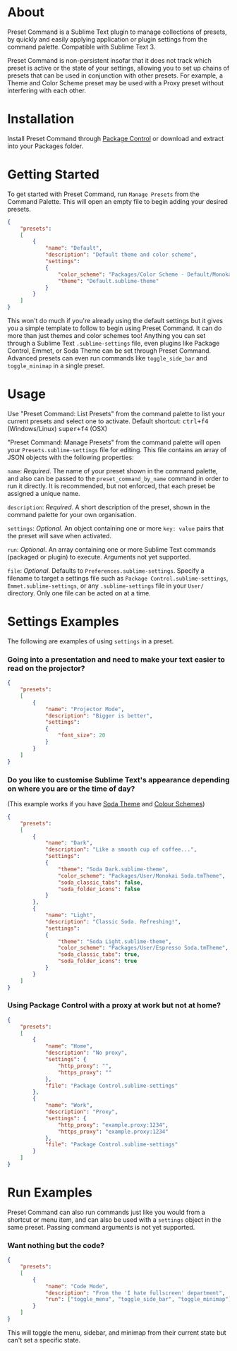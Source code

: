 # About
Preset Command is a Sublime Text plugin to manage collections of presets, by quickly and easily applying application or plugin settings from the command palette. Compatible with Sublime Text 3.

Preset Command is non-persistent insofar that it does not track which preset is active or the state of your settings, allowing you to set up chains of presets that can be used in conjunction with other presets. For example, a Theme and Color Scheme preset may be used with a Proxy preset without interfering with each other.

# Installation
Install Preset Command through [Package Control](http://wbond.net/sublime_packages/package_control) or download and extract into your Packages folder.

# Getting Started
To get started with Preset Command, run `Manage Presets` from the Command Palette. This will open an empty file to begin adding your desired presets.

```json
{
    "presets":
    [
        {
            "name": "Default",
            "description": "Default theme and color scheme",
            "settings":
            {
                "color_scheme": "Packages/Color Scheme - Default/Monokai.tmTheme",
                "theme": "Default.sublime-theme"
            }
        }
    ]
}
```

This won't do much if you're already using the default settings but it gives you a simple template to follow to begin using Preset Command. It can do more than just themes and color schemes too! Anything you can set through a Sublime Text `.sublime-settings` file, even plugins like Package Control, Emmet, or Soda Theme can be set through Preset Command. Advanced presets can even run commands like `toggle_side_bar` and `toggle_minimap` in a single preset.

# Usage
Use "Preset Command: List Presets" from the command palette to list your current presets and select one to activate. Default shortcut: <kbd>ctrl+f4</kbd> (Windows/Linux) <kbd>super+f4</kbd> (OSX)

"Preset Command: Manage Presets" from the command palette will open your `Presets.sublime-settings` file for editing. This file contains an array of JSON objects with the following properties:

`name`: *Required*. The name of your preset shown in the command palette, and also can be passed to the `preset_command_by_name` command in order to run it directly. It is recommended, but not enforced, that each preset be assigned a unique name.

`description`: *Required*. A short description of the preset, shown in the command palette for your own organisation.

`settings`: *Optional*. An object containing one or more `key: value` pairs that the preset will save when activated.

`run`: *Optional*. An array containing one or more Sublime Text commands (packaged or plugin) to execute. Arguments not yet supported.

`file`: *Optional*. Defaults to `Preferences.sublime-settings`. Specify a filename to target a settings file such as `Package Control.sublime-settings`, `Emmet.sublime-settings`, or any `.sublime-settings` file in your `User/` directory. Only one file can be acted on at a time.

# Settings Examples

The following are examples of using `settings` in a preset.

### Going into a presentation and need to make your text easier to read on the projector?

```json
{
    "presets":
    [
        {
            "name": "Projector Mode",
            "description": "Bigger is better",
            "settings":
            {
                "font_size": 20
            }
        }
    ]
}
```

### Do you like to customise Sublime Text's appearance depending on where you are or the time of day?
(This example works if you have [Soda Theme](https://github.com/buymeasoda/soda-theme) and [Colour Schemes](http://buymeasoda.github.com/soda-theme/extras/colour-schemes.zip))

```json
{
    "presets":
    [
        {
            "name": "Dark",
            "description": "Like a smooth cup of coffee...",
            "settings":
            {
                "theme": "Soda Dark.sublime-theme",
                "color_scheme": "Packages/User/Monokai Soda.tmTheme",
                "soda_classic_tabs": false,
                "soda_folder_icons": false
            }
        },
        {
            "name": "Light",
            "description": "Classic Soda. Refreshing!",
            "settings":
            {
                "theme": "Soda Light.sublime-theme",
                "color_scheme": "Packages/User/Espresso Soda.tmTheme",
                "soda_classic_tabs": true,
                "soda_folder_icons": true
            }
        }
    ]
}
```

### Using Package Control with a proxy at work but not at home?

```json
{
    "presets":
    [
        {
            "name": "Home",
            "description": "No proxy",
            "settings": {
                "http_proxy": "",
                "https_proxy": ""
            },
            "file": "Package Control.sublime-settings"
        },
        {
            "name": "Work",
            "description": "Proxy",
            "settings": {
                "http_proxy": "example.proxy:1234",
                "https_proxy": "example.proxy:1234"
            },
            "file": "Package Control.sublime-settings"
        }
    ]
}
```

# Run Examples

Preset Command can also run commands just like you would from a shortcut or menu item, and can also be used with a `settings` object in the same preset. Passing command arguments is not yet supported.

### Want nothing but the code?

```json
{
    "presets":
    [
        {
            "name": "Code Mode",
            "description": "From the 'I hate fullscreen' department",
            "run": ["toggle_menu", "toggle_side_bar", "toggle_minimap"]
        }
    ]
}
```

This will toggle the menu, sidebar, and minimap from their current state but can't set a specific state.
